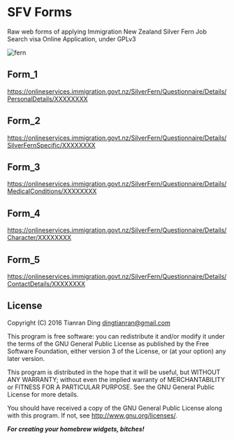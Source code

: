 # SFV Forms

Raw web forms of applying Immigration New Zealand Silver Fern Job Search visa Online Application, under GPLv3

![fern](http://www.workingin-newzealand.com/images/vadmin/logos/immigration-new-zealand-partner.png)

## Form_1

https://onlineservices.immigration.govt.nz/SilverFern/Questionnaire/Details/PersonalDetails/XXXXXXXX

## Form_2

https://onlineservices.immigration.govt.nz/SilverFern/Questionnaire/Details/SilverFernSpecific/XXXXXXXX

## Form_3

https://onlineservices.immigration.govt.nz/SilverFern/Questionnaire/Details/MedicalConditions/XXXXXXXX

## Form_4

https://onlineservices.immigration.govt.nz/SilverFern/Questionnaire/Details/Character/XXXXXXXX

## Form_5

https://onlineservices.immigration.govt.nz/SilverFern/Questionnaire/Details/ContactDetails/XXXXXXXX

## License

Copyright (C) 2016 Tianran Ding <dingtianran@gmail.com>

This program is free software: you can redistribute it and/or modify
it under the terms of the GNU General Public License as published by
the Free Software Foundation, either version 3 of the License, or
(at your option) any later version.

This program is distributed in the hope that it will be useful,
but WITHOUT ANY WARRANTY; without even the implied warranty of
MERCHANTABILITY or FITNESS FOR A PARTICULAR PURPOSE.  See the
GNU General Public License for more details.

You should have received a copy of the GNU General Public License
along with this program. If not, see <http://www.gnu.org/licenses/>.

***For creating your homebrew widgets, bitches!***

